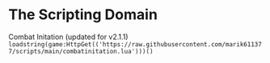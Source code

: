 # The Scripting Domain
Combat Initation (updated for v2.1.1)
`loadstring(game:HttpGet(('https://raw.githubusercontent.com/marik611377/scripts/main/combatinitation.lua')))()`
